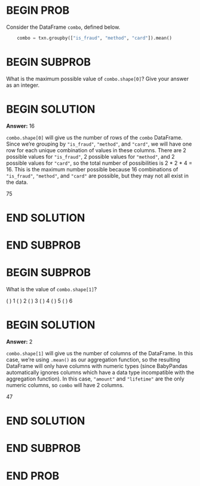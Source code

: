 # BEGIN PROB

Consider the DataFrame `combo`, defined below.

```py  
    combo = txn.groupby(["is_fraud", "method", "card"]).mean()
```

# BEGIN SUBPROB

What is the maximum possible value of `combo.shape[0]`? Give your answer
as an integer.

# BEGIN SOLUTION
**Answer:** 16

`combo.shape[0]` will give us the number of rows of the `combo` DataFrame. Since we’re grouping by `"is_fraud"`, `"method"`, and `"card"`, we will have one row for each unique combination of values in these columns. There are 2 possible values for `"is_fraud"`, 2 possible values for `"method"`, and 2 possible values for `"card"`, so the total number of possibilities is 2 * 2 * 4 = 16. This is the maximum number possible because 16 combinations of `"is_fraud"`, `"method"`, and `"card"` are possible, but they may not all exist in the data. 

<average>75</average>


# END SOLUTION

# END SUBPROB

# BEGIN SUBPROB

What is the value of `combo.shape[1]`?

( ) 1
( ) 2
( ) 3
( ) 4
( ) 5
( ) 6

# BEGIN SOLUTION
**Answer:** 2

`combo.shape[1]` will give us the number of columns of the DataFrame. In this case, we’re using `.mean()` as our aggregation function, so the resulting DataFrame will only have columns with numeric types (since BabyPandas automatically ignores columns which have a data type incompatible with the aggregation function). In this case, `"amount"` and `"lifetime"` are the only numeric columns, so `combo` will have 2 columns.

<average>47</average>



# END SOLUTION

# END SUBPROB

# END PROB